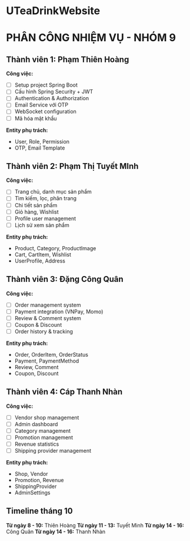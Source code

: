 # UTeaDrinkWebsite
# PHÂN CÔNG NHIỆM VỤ - NHÓM 9

## Thành viên 1: Phạm Thiên Hoàng
**Công việc:**
- [ ] Setup project Spring Boot
- [ ] Cấu hình Spring Security + JWT
- [ ] Authentication & Authorization
- [ ] Email Service với OTP
- [ ] WebSocket configuration
- [ ] Mã hóa mật khẩu

**Entity phụ trách:**
- User, Role, Permission
- OTP, Email Template

## Thành viên 2: Phạm Thị Tuyết MInh 
**Công việc:**
- [ ] Trang chủ, danh mục sản phẩm
- [ ] Tìm kiếm, lọc, phân trang
- [ ] Chi tiết sản phẩm
- [ ] Giỏ hàng, Wishlist
- [ ] Profile user management
- [ ] Lịch sử xem sản phẩm

**Entity phụ trách:**
- Product, Category, ProductImage
- Cart, CartItem, Wishlist
- UserProfile, Address

## Thành viên 3: Đặng Công Quân
**Công việc:**
- [ ] Order management system
- [ ] Payment integration (VNPay, Momo)
- [ ] Review & Comment system
- [ ] Coupon & Discount
- [ ] Order history & tracking

**Entity phụ trách:**
- Order, OrderItem, OrderStatus
- Payment, PaymentMethod
- Review, Comment
- Coupon, Discount

## Thành viên 4: Cáp Thanh Nhàn
**Công việc:**
- [ ] Vendor shop management
- [ ] Admin dashboard
- [ ] Category management
- [ ] Promotion management
- [ ] Revenue statistics
- [ ] Shipping provider management

**Entity phụ trách:**
- Shop, Vendor
- Promotion, Revenue
- ShippingProvider
- AdminSettings

## Timeline tháng 10
**Từ ngày 8 - 10:** Thiên Hoàng
**Từ ngày 11 - 13:** Tuyết Minh
**Từ ngày 14 - 16:** Công Quân
**Từ ngày 14 - 16:** Thanh Nhàn
